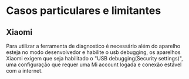 # Casos particulares e limitantes

## Xiaomi
  Para utilizar a ferramenta de diagnostico é necessário além do aparelho esteja no modo desenvolvedor e habilite o usb debugging, os aparelhos Xiaomi exigem que seja habilitado o "USB debugging(Security settings)", uma configuração que requer uma Mi account logada e conexão estável com a internet.
